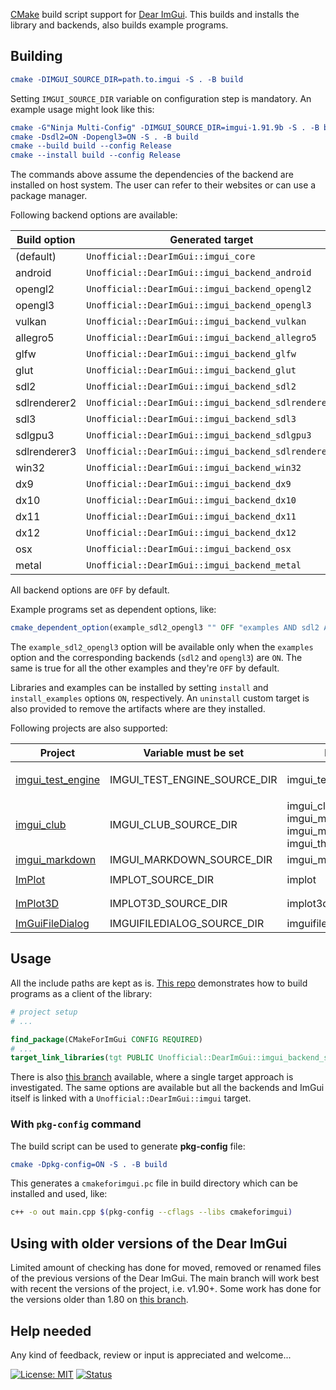 [CMake](https://cmake.org) build script support for [Dear ImGui](https://github.com/ocornut/imgui). This builds and installs the library and backends, also builds example programs.

## Building

```cmake
cmake -DIMGUI_SOURCE_DIR=path.to.imgui -S . -B build
```

Setting `IMGUI_SOURCE_DIR` variable on configuration step is mandatory. An example usage might look like this:

```cmake
cmake -G"Ninja Multi-Config" -DIMGUI_SOURCE_DIR=imgui-1.91.9b -S . -B build
cmake -Dsdl2=ON -Dopengl3=ON -S . -B build
cmake --build build --config Release
cmake --install build --config Release
```
The commands above assume the dependencies of the backend are installed on host system. The user can refer to their websites or can use a package manager.

Following backend options are available:

| Build option   | Generated target                                     |
|----------------|------------------------------------------------------|
| (default)      | `Unofficial::DearImGui::imgui_core`                  |
| android        | `Unofficial::DearImGui::imgui_backend_android`       |
| opengl2        | `Unofficial::DearImGui::imgui_backend_opengl2`       |
| opengl3        | `Unofficial::DearImGui::imgui_backend_opengl3`       |
| vulkan         | `Unofficial::DearImGui::imgui_backend_vulkan`        |
| allegro5       | `Unofficial::DearImGui::imgui_backend_allegro5`      |
| glfw           | `Unofficial::DearImGui::imgui_backend_glfw`          |
| glut           | `Unofficial::DearImGui::imgui_backend_glut`          |
| sdl2           | `Unofficial::DearImGui::imgui_backend_sdl2`          |
| sdlrenderer2   | `Unofficial::DearImGui::imgui_backend_sdlrenderer2`  |
| sdl3           | `Unofficial::DearImGui::imgui_backend_sdl3`          |
| sdlgpu3        | `Unofficial::DearImGui::imgui_backend_sdlgpu3`       |
| sdlrenderer3   | `Unofficial::DearImGui::imgui_backend_sdlrenderer3`  |
| win32          | `Unofficial::DearImGui::imgui_backend_win32`         |
| dx9            | `Unofficial::DearImGui::imgui_backend_dx9`           |
| dx10           | `Unofficial::DearImGui::imgui_backend_dx10`          |
| dx11           | `Unofficial::DearImGui::imgui_backend_dx11`          |
| dx12           | `Unofficial::DearImGui::imgui_backend_dx12`          |
| osx            | `Unofficial::DearImGui::imgui_backend_osx`           |
| metal          | `Unofficial::DearImGui::imgui_backend_metal`         |

All backend options are `OFF` by default.

Example programs set as dependent options, like:
```cmake
cmake_dependent_option(example_sdl2_opengl3 "" OFF "examples AND sdl2 AND opengl3" OFF)
```
The `example_sdl2_opengl3` option will be available only when the `examples` option and the corresponding backends (`sdl2` and `opengl3`) are `ON`. The same is true for all the other examples and they're `OFF` by default.

Libraries and examples can be installed by setting `install` and `install_examples` options `ON`, respectively. An `uninstall` custom target is also provided to remove the artifacts where are they installed.

Following projects are also supported:

| Project | Variable must be set | Build option(s) | Generated target(s) |
|--------|---------------------|-----------------|---------------------|
| [imgui_test_engine](https://github.com/ocornut/imgui_test_engine) | IMGUI_TEST_ENGINE_SOURCE_DIR | imgui_test_engine | <br>`Unofficial::imgui_test_engine::imgui_test_engine`<br>`Unofficial::imgui_test_engine::imgui_app` |
| [imgui_club](https://github.com/ocornut/imgui_club) | IMGUI_CLUB_SOURCE_DIR | imgui_club<br>imgui_memory_editor<br>imgui_multicontext_compositor<br>imgui_threaded_rendering | <br>`Unofficial::imgui_club::imgui_memory_editor`<br>`Unofficial::imgui_club::imgui_multicontext_compositor`<br>`Unofficial::imgui_club::imgui_threaded_rendering` |
| [imgui_markdown](https://github.com/enkisoftware/imgui_markdown) | IMGUI_MARKDOWN_SOURCE_DIR | imgui_markdown | `Unofficial::imgui_markdown::imgui_markdown` |
| [ImPlot](https://github.com/epezent/implot) | IMPLOT_SOURCE_DIR | implot | `Unofficial::ImPlot::implot`<br>`Unofficial::ImPlot::implot_demo` |
| [ImPlot3D](https://github.com/brenocq/implot3d) | IMPLOT3D_SOURCE_DIR | implot3d | `Unofficial::ImPlot3D::implot3d`<br>`Unofficial::ImPlot3D::implot3d_demo` |
| [ImGuiFileDialog](https://github.com/aiekick/ImGuiFileDialog) | IMGUIFILEDIALOG_SOURCE_DIR | imguifiledialog | `Unofficial::ImGuiFileDialog::imguifiledialog` |

## Usage

All the include paths are kept as is. [This repo](https://github.com/adembudak/CMakeForImGui.test) demonstrates how to build programs as a client of the library:

```cmake
# project setup
# ...

find_package(CMakeForImGui CONFIG REQUIRED)
# ...
target_link_libraries(tgt PUBLIC Unofficial::DearImGui::imgui_backend_sdl2 Unofficial::DearImGui::imgui_backend_opengl3)
```
There is also [this branch](https://github.com/adembudak/CMakeForImGui/tree/single-target) available, where a single target approach is investigated. The same options are available but all the backends and ImGui itself is linked with a `Unofficial::DearImGui::imgui` target.

### With `pkg-config` command

The build script can be used to generate **pkg-config** file:
```cmake
cmake -Dpkg-config=ON -S . -B build
```

This generates a `cmakeforimgui.pc` file in build directory which can be installed and used, like:
```bash
c++ -o out main.cpp $(pkg-config --cflags --libs cmakeforimgui)
```

## Using with older versions of the Dear ImGui

Limited amount of checking has done for moved, removed or renamed files of the previous versions of the Dear ImGui. The main branch will work best with recent the versions of the project, i.e. v1.90+. Some work has done for the versions older than 1.80 on [this branch](https://github.com/adembudak/CMakeForImGui/tree/pre.v1.80).

## Help needed

Any kind of feedback, review or input is appreciated and welcome...

[![License: MIT](https://img.shields.io/badge/License-MIT-blue.svg)](https://opensource.org/licenses/MIT)
[![Status](https://github.com/adembudak/CMakeForImGui/actions/workflows/main.yml/badge.svg)](https://github.com/adembudak/CMakeForImGui/actions/workflows/main.yml)
